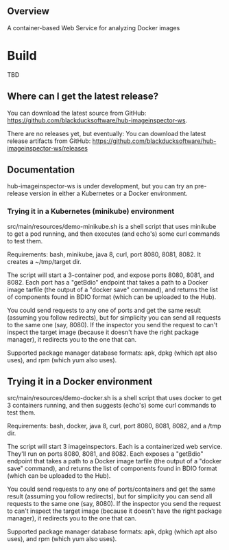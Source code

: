 ## Overview ##
A container-based Web Service for analyzing Docker images

# Build #
TBD

## Where can I get the latest release? ##
You can download the latest source from GitHub: https://github.com/blackducksoftware/hub-imageinspector-ws. 

There are no releases yet, but eventually:
You can download the latest release artifacts from GitHub: https://github.com/blackducksoftware/hub-imageinspector-ws/releases

## Documentation ##
hub-imageinspector-ws is under development, but you can try an pre-release version in either a Kubernetes or a Docker environment.

### Trying it in a Kubernetes (minikube) environment ##

src/main/resources/demo-minikube.sh is a shell script that uses minikube to get a pod running, and then executes (and echo's) some curl commands to test them.

Requirements: bash, minikube, java 8, curl, port 8080, 8081, 8082. It creates a ~/tmp/target dir.

The script will start a 3-container pod, and expose ports 8080, 8081, and 8082. Each port has a "getBdio" endpoint that takes a path to a Docker image tarfile (the output of a "docker save" command), and returns the list of components found in BDIO format (which can be uploaded to the Hub). 

You could send requests to any one of ports and get the same result (assuming you follow redirects), but for simplicity you can send all requests to the same one (say, 8080). If the inspector you send the request to can't inspect the target image (because it doesn't have the right package manager), it redirects you to the one that can.

Supported package manager database formats: apk, dpkg (which apt also uses), and rpm (which yum also uses). 


## Trying it in a Docker environment ##

src/main/resources/demo-docker.sh is a shell script that uses docker to get 3 containers running, and then suggests (echo's) some curl commands to test them.

Requirements: bash, docker, java 8, curl, port 8080, 8081, 8082, and a /tmp dir.

The script will start 3 imageinspectors. Each is a containerized web service. They'll run on ports 8080, 8081, and 8082. Each exposes a "getBdio" endpoint that takes a path to a Docker image tarfile (the output of a "docker save" command), and returns the list of components found in BDIO format (which can be uploaded to the Hub). 

You could send requests to any one of ports/containers and get the same result (assuming you follow redirects), but for simplicity you can send all requests to the same one (say, 8080). If the inspector you send the request to can't inspect the target image (because it doesn't have the right package manager), it redirects you to the one that can.

Supported package manager database formats: apk, dpkg (which apt also uses), and rpm (which yum also uses). 

